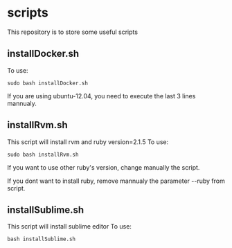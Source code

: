 # scripts
This repository is to store some useful scripts

## installDocker.sh
To use: 
```
sudo bash installDocker.sh
```
If you are using ubuntu-12.04, you need to execute the last 3 lines mannualy.

## installRvm.sh
This script will install rvm and ruby version=2.1.5 
To use: 
```
sudo bash installRvm.sh
```
If you want to use other ruby's version, change manually the script.

If you dont want to install ruby, remove mannualy the parameter --ruby from script.

## installSublime.sh
This script will install sublime editor
To use:
```
bash installSublime.sh
```

